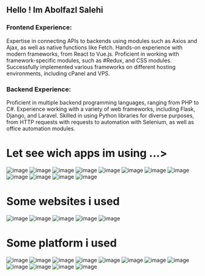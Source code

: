 
## Hello ! Im Abolfazl Salehi

### Frontend Experience:

Expertise in connecting APIs to backends using modules such as Axios and Ajax, as well as native functions like Fetch.
Hands-on experience with modern frameworks, from React to Vue.js.
Proficient in working with framework-specific modules, such as #Redux, and CSS modules.
Successfully implemented various frameworks on different hosting environments, including cPanel and VPS.
### Backend Experience:

Proficient in multiple backend programming languages, ranging from PHP to C#.
Experience working with a variety of web frameworks, including Flask, Django, and Laravel.
Skilled in using Python libraries for diverse purposes, from HTTP requests with requests to automation with Selenium, as well as office automation modules.



# Let see wich apps im using ...>

![image](https://github.com/user-attachments/assets/72b2a083-ad62-4e21-9af4-3c00efae6032)   ![image](https://github.com/user-attachments/assets/701067b1-7536-42a6-979c-48f88b4db9aa)  ![image](https://github.com/user-attachments/assets/75e84520-f079-45ad-a5c6-5e5bbd451b5b) ![image](https://github.com/user-attachments/assets/d1549307-1f26-43bf-8e55-7f3f711afbc0) ![image](https://github.com/user-attachments/assets/448e10c0-0f26-4c96-8b53-787ad46dd7c5) ![image](https://github.com/user-attachments/assets/7a02fc82-aa43-4ec1-9612-f50f6bf09f44) ![image](https://github.com/user-attachments/assets/c30c66b2-ff33-4659-aa27-0bf397a1ad82)  ![image](https://github.com/user-attachments/assets/b109c637-d4f0-41bf-8a66-373e816749e4) ![image](https://github.com/user-attachments/assets/1cdc08c5-e099-4a76-881f-bf315001dfc8) ![image](https://github.com/user-attachments/assets/3c10f34c-c8a4-4fac-891d-3320dc47f364) ![image](https://github.com/user-attachments/assets/7eeb7315-ccde-4990-856b-2c7dd4f8cf7b) ![image](https://github.com/user-attachments/assets/18b442ee-2d81-409f-ab8f-a7972b86a54c) 

# Some websites i used

![image](https://github.com/user-attachments/assets/6eb0eae3-0f07-4c2b-960e-0e135310ed3c) ![image](https://github.com/user-attachments/assets/48c65ca3-a585-41fa-bdc6-85fd33cf8c3c) ![image](https://github.com/user-attachments/assets/e0a5705c-1bee-4b5b-a1dd-7638b1696cc9) ![image](https://github.com/user-attachments/assets/fcbd408f-ea3c-481a-b5b7-549350cc951a) ![image](https://github.com/user-attachments/assets/2eab3d77-9c47-49a3-aa0c-de08f9cfe084) 


# Some platform i used

![image](https://github.com/user-attachments/assets/11c61887-d733-4a20-b09b-7f5e32a1631f) ![image](https://github.com/user-attachments/assets/c122977e-3128-48ae-83cd-e4bebc1ec6fe) ![image](https://github.com/user-attachments/assets/b7f2901f-be07-4942-9660-22b19f1b3dce) ![image](https://github.com/user-attachments/assets/4d58ceae-0389-4963-a9bc-9ba32f30609a) ![image](https://github.com/user-attachments/assets/8f683bcd-6688-4458-8b07-3765e34f4c35) ![image](https://github.com/user-attachments/assets/810c009d-da2b-41ee-ba95-41020005aefc) ![image](https://github.com/user-attachments/assets/eacc84ee-ffcb-49c1-81ad-912d99dd6326) ![image](https://github.com/user-attachments/assets/5d8ffabb-18fa-4da9-89fa-8fba8db36997) ![image](https://github.com/user-attachments/assets/a30a9e98-ede1-4fd5-8110-a1fe3f36009b) ![image](https://github.com/user-attachments/assets/a2d37c00-8c59-4f7d-b247-b721e36241e5) ![image](https://github.com/user-attachments/assets/6b063c3d-965a-4d07-8374-2e03f3547972) ![image](https://github.com/user-attachments/assets/76e0b984-5203-4d09-a482-411f170ed8f4)  






































